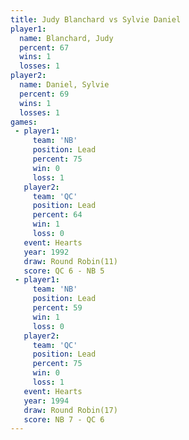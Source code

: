 ```yaml
---
title: Judy Blanchard vs Sylvie Daniel
player1:               
  name: Blanchard, Judy
  percent: 67          
  wins: 1              
  losses: 1            
player2:               
  name: Daniel, Sylvie 
  percent: 69          
  wins: 1              
  losses: 1            
games:
 - player1:        
     team: 'NB'    
     position: Lead
     percent: 75   
     win: 0        
     loss: 1       
   player2:        
     team: 'QC'    
     position: Lead
     percent: 64   
     win: 1        
     loss: 0       
   event: Hearts        
   year: 1992           
   draw: Round Robin(11)
   score: QC 6 - NB 5   
 - player1:        
     team: 'NB'    
     position: Lead
     percent: 59   
     win: 1        
     loss: 0       
   player2:        
     team: 'QC'    
     position: Lead
     percent: 75   
     win: 0        
     loss: 1       
   event: Hearts        
   year: 1994           
   draw: Round Robin(17)
   score: NB 7 - QC 6   
---
```

